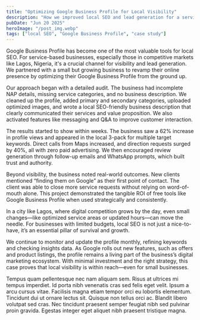 ```yaml
---
title: "Optimizing Google Business Profile for Local Visibility"
description: "How we improved local SEO and lead generation for a service business in Lagos using Google Business Profile optimization strategies."
pubDate: "Jun 20 2025"
heroImage: "/post_img.webp"
tags: ["local SEO", "Google Business Profile", "case study"]
---
```


Google Business Profile has become one of the most valuable tools for local SEO. For service-based businesses, especially those in competitive markets like Lagos, Nigeria, it's a crucial channel for visibility and lead generation. We partnered with a small but growing business to revamp their online presence by optimizing their Google Business Profile from the ground up.

Our approach began with a detailed audit. The business had incomplete NAP details, missing service categories, and no business description. We cleaned up the profile, added primary and secondary categories, uploaded optimized images, and wrote a local SEO-friendly business description that clearly communicated their services and value proposition. We also activated features like messaging and Q&A to improve customer interaction.

The results started to show within weeks. The business saw a 62% increase in profile views and appeared in the local 3-pack for multiple target keywords. Direct calls from Maps increased, and direction requests surged by 40%, all with zero paid advertising. We then encouraged review generation through follow-up emails and WhatsApp prompts, which built trust and authority.

Beyond visibility, the business noted real-world outcomes. New clients mentioned “finding them on Google” as their first point of contact. The client was able to close more service requests without relying on word-of-mouth alone. This project demonstrated the tangible ROI of free tools like Google Business Profile when used strategically and consistently.

In a city like Lagos, where digital competition grows by the day, even small changes—like optimized service areas or updated hours—can move the needle. For businesses with limited budgets, local SEO is not just a nice-to-have, it’s an essential pillar of survival and growth.

We continue to monitor and update the profile monthly, refining keywords and checking insights data. As Google rolls out new features, such as offers and product listings, the profile remains a living part of the business’s digital marketing ecosystem. With minimal investment and the right strategy, this case proves that local visibility is within reach—even for small businesses.


Tempus quam pellentesque nec nam aliquam sem. Risus at ultrices mi tempus
imperdiet. Id porta nibh venenatis cras sed felis eget velit. Ipsum a arcu
cursus vitae. Facilisis magna etiam tempor orci eu lobortis elementum. Tincidunt
dui ut ornare lectus sit. Quisque non tellus orci ac. Blandit libero volutpat
sed cras. Nec tincidunt praesent semper feugiat nibh sed pulvinar proin gravida.
Egestas integer eget aliquet nibh praesent tristique magna.
